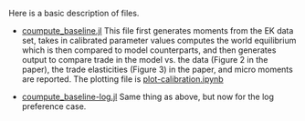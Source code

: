 Here is a basic description of files.

- [coumpute_baseline.jl](compute_baseline.jl) This file first generates moments from the EK data set, takes in calibrated parameter values computes the world equilibrium which is then compared to model counterparts, and then generates output to compare trade in the model vs. the data (Figure 2 in the paper), the trade elasticities (Figure 3) in the paper, and micro moments are reported. The plotting file is [plot-calibration.ipynb](../notebooks/plot-calibration.ipynb)

- [coumpute_baseline-log.jl](compute_baseline-log.jl) Same thing as above, but now for the log preference case.

